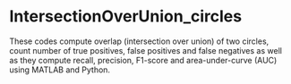 # IntersectionOverUnion_circles

These codes compute overlap (intersection over union) of two circles, count number of true positives, false positives and false negatives as well as they compute recall, precision, F1-score and area-under-curve (AUC) using MATLAB and Python.
